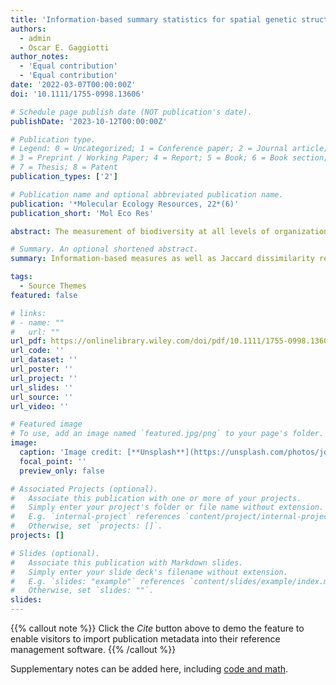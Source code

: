 ```yaml
---
title: 'Information‐based summary statistics for spatial genetic structure inference'
authors:
  - admin
  - Oscar E. Gaggiotti
author_notes:
  - 'Equal contribution'
  - 'Equal contribution'
date: '2022-03-07T00:00:00Z'
doi: '10.1111/1755-0998.13606'

# Schedule page publish date (NOT publication's date).
publishDate: '2023-10-12T00:00:00Z'

# Publication type.
# Legend: 0 = Uncategorized; 1 = Conference paper; 2 = Journal article;
# 3 = Preprint / Working Paper; 4 = Report; 5 = Book; 6 = Book section;
# 7 = Thesis; 8 = Patent
publication_types: ['2']

# Publication name and optional abbreviated publication name.
publication: '*Molecular Ecology Resources, 22*(6)'
publication_short: 'Mol Eco Res'

abstract: The measurement of biodiversity at all levels of organization is an essential first step to understand the ecological and evolutionary processes that drive spatial patterns of biodiversity. Ecologists have explored the use of a large range of different summary statistics and have come to the view that information-based summary statistics, and in particular so-called Hill numbers, are a useful tool to measure biodiversity. Population geneticists, on the other hand, have focused largely on summary statistics based on heterozygosity and measures of allelic richness. However, recent studies proposed the adoption of information-based summary statistics in population genetics studies. Here, we performed a comprehensive assessment of the power of this family of summary statistics to inform regarding spatial patterns of genetic diversity and we compared it with that of traditional population genetics approaches, namely measures based on allelic richness and heterozygosity. To give an unbiased evaluation, we used three machine learning methods to test the performance of different sets of summary statistics to discriminate between spatial scenarios. We defined three distinct sets, (i) one based on allelic richness measures which included the Jaccard index, (ii) a set based on heterozygosity that included FST and (iii) a set based on Hill numbers derived from Shannon entropy, which included the recently proposed Shannon differentiation, ΔD. The results showed that the last of these performed as well or, under some specific spatial scenarios, even better than the traditional population genetics measures. Interestingly, we found that a rarely or never used genetic differentiation measure based on allelic richness, Jaccard dissimilarity (J), showed the highest discriminatory power to discriminate among spatial scenarios, followed by Shannon differentiation ΔD. We concluded, therefore, that information-based measures as well as Jaccard dissimilarity represent excellent additions to the population genetics toolkit.

# Summary. An optional shortened abstract.
summary: Information-based measures as well as Jaccard dissimilarity represent excellent additions to the population genetics toolkit.

tags:
  - Source Themes
featured: false

# links:
# - name: ""
#   url: ""
url_pdf: https://onlinelibrary.wiley.com/doi/pdf/10.1111/1755-0998.13606
url_code: ''
url_dataset: ''
url_poster: ''
url_project: ''
url_slides: ''
url_source: ''
url_video: ''

# Featured image
# To use, add an image named `featured.jpg/png` to your page's folder.
image:
  caption: 'Image credit: [**Unsplash**](https://unsplash.com/photos/jdD8gXaTZsc)'
  focal_point: ''
  preview_only: false

# Associated Projects (optional).
#   Associate this publication with one or more of your projects.
#   Simply enter your project's folder or file name without extension.
#   E.g. `internal-project` references `content/project/internal-project/index.md`.
#   Otherwise, set `projects: []`.
projects: []

# Slides (optional).
#   Associate this publication with Markdown slides.
#   Simply enter your slide deck's filename without extension.
#   E.g. `slides: "example"` references `content/slides/example/index.md`.
#   Otherwise, set `slides: ""`.
slides:
---
```



{{% callout note %}}
Click the _Cite_ button above to demo the feature to enable visitors to import publication metadata into their reference management software.
{{% /callout %}}

Supplementary notes can be added here, including [code and math](https://wowchemy.com/docs/content/writing-markdown-latex/).
